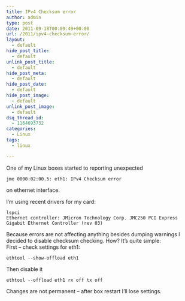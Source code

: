 ```yaml
---
title: IPv4 Checksum error
author: admin
type: post
date: 2011-09-18T00:09:49+00:00
url: /2011/ipv4-checksum-error/
layout:
  - default
hide_post_title:
  - default
unlink_post_title:
  - default
hide_post_meta:
  - default
hide_post_date:
  - default
hide_post_image:
  - default
unlink_post_image:
  - default
dsq_thread_id:
  - 1164693732
categories:
  - Linux
tags:
  - linux

---
```

One of my Linux boxes started to reporting unexpected

`jme 0000:02:00.5: eth1: IPv4 Checksum error`

on ethernet interface.

<!--more-->

I&#8217;m using recent drivers for my card:

```
lspci
Ethernet controller: JMicron Technology Corp. JMC250 PCI Express Gigabit Ethernet Controller (rev 03)
```

Because errors are not affecting anything besides dumping warnings I decided to disable checksum checking. How? It&#8217;s quite simple:  
First &#8211; check settings for eth1:

`ethtool --show-offload eth1`

Then disable it

`ethtool --offload eth1 rx off tx off`

Changes are not permanent &#8211; after box restart I&#8217;ll lose settings.
